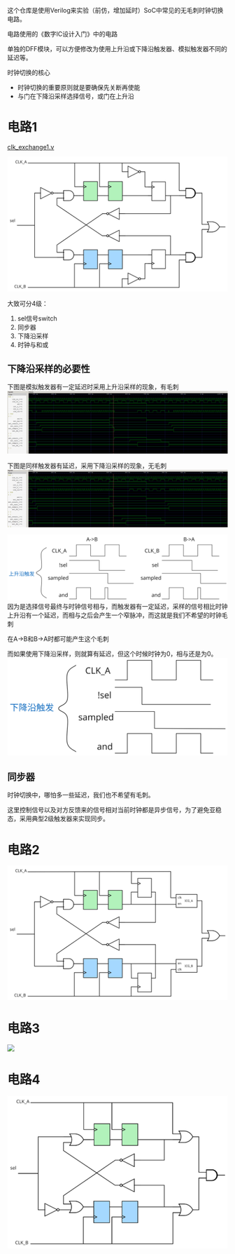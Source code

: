 这个仓库是使用Verilog来实验（前仿，增加延时）SoC中常见的无毛刺时钟切换电路。

电路使用的《数字IC设计入门》中的电路

单独的DFF模块，可以方便修改为使用上升沿或下降沿触发器、模拟触发器不同的延迟等。


时钟切换的核心
- 时钟切换的重要原则就是要确保先关断再使能
- 与门在下降沿采样选择信号，或门在上升沿
# 电路1
[clk_exchange1.v](src/clk_exchange1.v)

![](images/circuit1.excalidraw.svg)

大致可分4级：

1. sel信号switch
2. 同步器
3. 下降沿采样
4. 时钟与和或

## 下降沿采样的必要性
下图是模拟触发器有一定延迟时采用上升沿采样的现象，有毛刺
![](images/exchange1_delay_posedge.png)

下图是同样触发器有延迟，采用下降沿采样的现象，无毛刺
![](images/exchange1_delay_negedge.png)

![](images/posedge.excalidraw.svg)
因为是选择信号最终与时钟信号相与，而触发器有一定延迟，采样的信号相比时钟上升沿有一个延迟，而相与之后会产生一个窄脉冲，而这就是我们不希望的时钟毛刺

在A->B和B->A时都可能产生这个毛刺

而如果使用下降沿采样，则就算有延迟，但这个时候时钟为0，相与还是为0。
![](images/negedge.excalidraw.svg)

## 同步器
时钟切换中，哪怕多一些延迟，我们也不希望有毛刺。

这里控制信号以及对方反馈来的信号相对当前时钟都是异步信号，为了避免亚稳态，采用典型2级触发器来实现同步。


# 电路2
![](images/circuit2.excalidraw.svg)

# 电路3
![](images/circuit23.excalidraw.svg)


# 电路4
![](images/circuit4.excalidraw.svg)